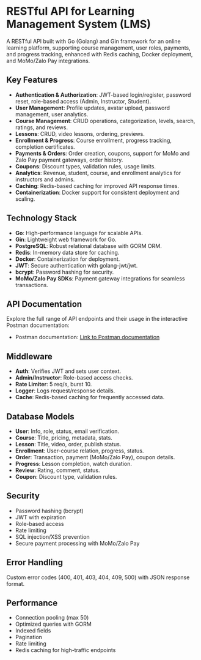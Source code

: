 # RESTful API for Learning Management System (LMS)

A RESTful API built with Go (Golang) and Gin framework for an online learning platform, supporting course management, user roles, payments, and progress tracking, enhanced with Redis caching, Docker deployment, and MoMo/Zalo Pay integrations.

## Key Features

- **Authentication & Authorization**: JWT-based login/register, password reset, role-based access (Admin, Instructor, Student).
- **User Management**: Profile updates, avatar upload, password management, user analytics.
- **Course Management**: CRUD operations, categorization, levels, search, ratings, and reviews.
- **Lessons**: CRUD, video lessons, ordering, previews.
- **Enrollment & Progress**: Course enrollment, progress tracking, completion certificates.
- **Payments & Orders**: Order creation, coupons, support for MoMo and Zalo Pay payment gateways, order history.
- **Coupons**: Discount types, validation rules, usage limits.
- **Analytics**: Revenue, student, course, and enrollment analytics for instructors and admins.
- **Caching**: Redis-based caching for improved API response times.
- **Containerization**: Docker support for consistent deployment and scaling.

## Technology Stack

- **Go**: High-performance language for scalable APIs.
- **Gin**: Lightweight web framework for Go.
- **PostgreSQL**: Robust relational database with GORM ORM.
- **Redis**: In-memory data store for caching.
- **Docker**: Containerization for deployment.
- **JWT**: Secure authentication with golang-jwt/jwt.
- **bcrypt**: Password hashing for security.
- **MoMo/Zalo Pay SDKs**: Payment gateway integrations for seamless transactions.

## API Documentation

Explore the full range of API endpoints and their usage in the interactive Postman documentation:

- Postman documentation: [Link to Postman documentation](https://documenter.getpostman.com/view/19784956/2sB3QJMAXQ)

## Middleware

- **Auth**: Verifies JWT and sets user context.
- **Admin/Instructor**: Role-based access checks.
- **Rate Limiter**: 5 req/s, burst 10.
- **Logger**: Logs request/response details.
- **Cache**: Redis-based caching for frequently accessed data.

## Database Models

- **User**: Info, role, status, email verification.
- **Course**: Title, pricing, metadata, stats.
- **Lesson**: Title, video, order, publish status.
- **Enrollment**: User-course relation, progress, status.
- **Order**: Transaction, payment (MoMo/Zalo Pay), coupon details.
- **Progress**: Lesson completion, watch duration.
- **Review**: Rating, comment, status.
- **Coupon**: Discount type, validation rules.

## Security

- Password hashing (bcrypt)
- JWT with expiration
- Role-based access
- Rate limiting
- SQL injection/XSS prevention
- Secure payment processing with MoMo/Zalo Pay

## Error Handling

Custom error codes (400, 401, 403, 404, 409, 500) with JSON response format.

## Performance

- Connection pooling (max 50)
- Optimized queries with GORM
- Indexed fields
- Pagination
- Rate limiting
- Redis caching for high-traffic endpoints
